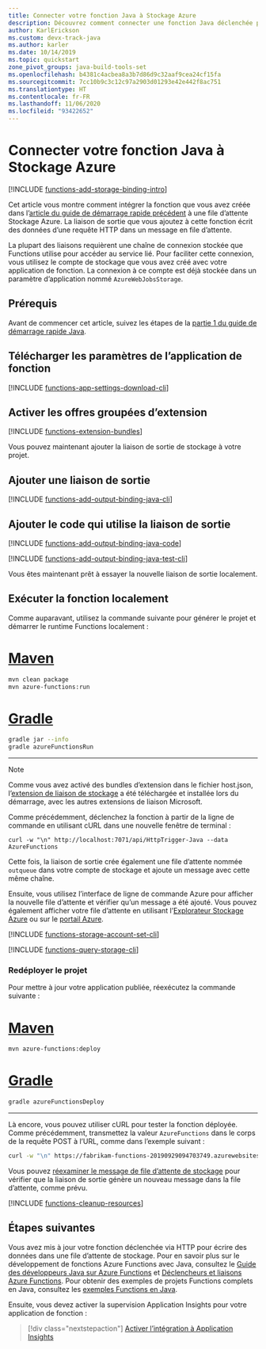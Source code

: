 ```yaml
---
title: Connecter votre fonction Java à Stockage Azure
description: Découvrez comment connecter une fonction Java déclenchée par HTTP à Stockage Azure à l’aide d’une liaison de sortie de stockage de file d’attente.
author: KarlErickson
ms.custom: devx-track-java
ms.author: karler
ms.date: 10/14/2019
ms.topic: quickstart
zone_pivot_groups: java-build-tools-set
ms.openlocfilehash: b4381c4acbea8a3b7d86d9c32aaf9cea24cf15fa
ms.sourcegitcommit: 7cc10b9c3c12c97a2903d01293e42e442f8ac751
ms.translationtype: HT
ms.contentlocale: fr-FR
ms.lasthandoff: 11/06/2020
ms.locfileid: "93422652"
---
```

# <a name="connect-your-java-function-to-azure-storage"></a>Connecter votre fonction Java à Stockage Azure

[!INCLUDE [functions-add-storage-binding-intro](../../includes/functions-add-storage-binding-intro.md)]

Cet article vous montre comment intégrer la fonction que vous avez créée dans l’[article du guide de démarrage rapide précédent](./create-first-function-cli-java.md?tabs=bash,browser) à une file d’attente Stockage Azure. La liaison de sortie que vous ajoutez à cette fonction écrit des données d’une requête HTTP dans un message en file d’attente.

La plupart des liaisons requièrent une chaîne de connexion stockée que Functions utilise pour accéder au service lié. Pour faciliter cette connexion, vous utilisez le compte de stockage que vous avez créé avec votre application de fonction. La connexion à ce compte est déjà stockée dans un paramètre d’application nommé `AzureWebJobsStorage`.  

## <a name="prerequisites"></a>Prérequis

Avant de commencer cet article, suivez les étapes de la [partie 1 du guide de démarrage rapide Java](./create-first-function-cli-java.md?tabs=bash,browser).

## <a name="download-the-function-app-settings"></a>Télécharger les paramètres de l’application de fonction

[!INCLUDE [functions-app-settings-download-cli](../../includes/functions-app-settings-download-local-cli.md)]

## <a name="enable-extension-bundles"></a>Activer les offres groupées d’extension

[!INCLUDE [functions-extension-bundles](../../includes/functions-extension-bundles.md)]

Vous pouvez maintenant ajouter la liaison de sortie de stockage à votre projet.

## <a name="add-an-output-binding"></a>Ajouter une liaison de sortie

[!INCLUDE [functions-add-output-binding-java-cli](../../includes/functions-add-output-binding-java-cli.md)]

## <a name="add-code-that-uses-the-output-binding"></a>Ajouter le code qui utilise la liaison de sortie

[!INCLUDE [functions-add-output-binding-java-code](../../includes/functions-add-output-binding-java-code.md)]

[!INCLUDE [functions-add-output-binding-java-test-cli](../../includes/functions-add-output-binding-java-test-cli.md)]

Vous êtes maintenant prêt à essayer la nouvelle liaison de sortie localement.

## <a name="run-the-function-locally"></a>Exécuter la fonction localement

Comme auparavant, utilisez la commande suivante pour générer le projet et démarrer le runtime Functions localement :

# <a name="maven"></a>[Maven](#tab/maven)
```bash
mvn clean package 
mvn azure-functions:run
```
# <a name="gradle"></a>[Gradle](#tab/gradle) 
```bash
gradle jar --info
gradle azureFunctionsRun
```
---

> [!NOTE]  
> Comme vous avez activé des bundles d’extension dans le fichier host.json, l’[extension de liaison de stockage](functions-bindings-storage-blob.md#add-to-your-functions-app) a été téléchargée et installée lors du démarrage, avec les autres extensions de liaison Microsoft.

Comme précédemment, déclenchez la fonction à partir de la ligne de commande en utilisant cURL dans une nouvelle fenêtre de terminal :

```CMD
curl -w "\n" http://localhost:7071/api/HttpTrigger-Java --data AzureFunctions
```

Cette fois, la liaison de sortie crée également une file d’attente nommée `outqueue` dans votre compte de stockage et ajoute un message avec cette même chaîne.

Ensuite, vous utilisez l’interface de ligne de commande Azure pour afficher la nouvelle file d’attente et vérifier qu’un message a été ajouté. Vous pouvez également afficher votre file d’attente en utilisant l’[Explorateur Stockage Azure][Azure Storage Explorer] ou sur le [portail Azure](https://portal.azure.com).

[!INCLUDE [functions-storage-account-set-cli](../../includes/functions-storage-account-set-cli.md)]

[!INCLUDE [functions-query-storage-cli](../../includes/functions-query-storage-cli.md)]

### <a name="redeploy-the-project"></a>Redéployer le projet 

Pour mettre à jour votre application publiée, réexécutez la commande suivante :  

# <a name="maven"></a>[Maven](#tab/maven)  
```bash
mvn azure-functions:deploy
```
# <a name="gradle"></a>[Gradle](#tab/gradle)  
```bash
gradle azureFunctionsDeploy
```
---

Là encore, vous pouvez utiliser cURL pour tester la fonction déployée. Comme précédemment, transmettez la valeur `AzureFunctions` dans le corps de la requête POST à l’URL, comme dans l’exemple suivant :

```bash
curl -w "\n" https://fabrikam-functions-20190929094703749.azurewebsites.net/api/HttpTrigger-Java?code=zYRohsTwBlZ68YF.... --data AzureFunctions
```

Vous pouvez [réexaminer le message de file d’attente de stockage](#query-the-storage-queue) pour vérifier que la liaison de sortie génère un nouveau message dans la file d’attente, comme prévu.

[!INCLUDE [functions-cleanup-resources](../../includes/functions-cleanup-resources.md)]

## <a name="next-steps"></a>Étapes suivantes

Vous avez mis à jour votre fonction déclenchée via HTTP pour écrire des données dans une file d’attente de stockage. Pour en savoir plus sur le développement de fonctions Azure Functions avec Java, consultez le [Guide des développeurs Java sur Azure Functions](functions-reference-java.md) et [Déclencheurs et liaisons Azure Functions](functions-triggers-bindings.md). Pour obtenir des exemples de projets Functions complets en Java, consultez les [exemples Functions en Java](/samples/browse/?products=azure-functions&languages=Java). 

Ensuite, vous devez activer la supervision Application Insights pour votre application de fonction :

> [!div class="nextstepaction"]
> [Activer l’intégration à Application Insights](configure-monitoring.md#add-to-an-existing-function-app)


[Azure Storage Explorer]: https://storageexplorer.com/
